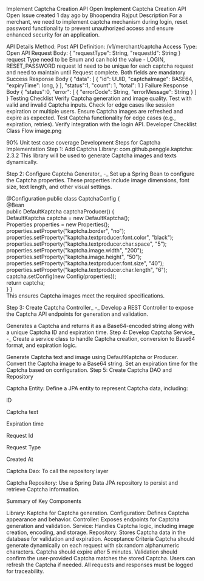Implement Captcha Creation API
Open
Implement Captcha Creation API
Open
 Issue
created
1 day ago
by
Bhoopendra Rajput
Description
For a merchant, we need to implement captcha mechanism during login, reset password functionality to prevent unauthorized access and ensure enhanced security for an application.

API Details
Method: Post
API Definition: /v1/merchant/captcha
Access Type: Open API
Request Body:
{
  "requestType": String,
  "requestId": String
}
request Type need to be Enum and can hold the value - LOGIN, RESET_PASSWORD
request Id need to be unique for each captcha request and need to maintain until Request complete.
Both fields are mandatory
Success Response Body
{
  "data": [
    {
       "id": UUID,
       "captchaImage": BASE64,
       "expiryTime": long,
    }
   ],
  "status":1,
  "count": 1,
  "total": 1
}
Failure Response Body
{
  "status":0,
  "error": [
     {
       "errorCode": String,
       "errorMessage": String
     }
   ]
}
Testing Checklist
Verify Captcha generation and image quality.
Test with valid and invalid Captcha inputs.
Check for edge cases like session expiration or multiple users.
Ensure Captcha images are refreshed and expire as expected.
Test Captcha functionality for edge cases (e.g., expiration, retries).
Verify integration with the login API.
Developer Checklist
Class Flow
image.png

90% Unit test case coverage
Development Steps for Captcha Implementation 
Step 1: Add Captcha Library: com.github.penggle.kaptcha: 2.3.2 This library will be used to generate Captcha images and texts dynamically. 

Step 2: Configure Captcha Generator_ -_ Set up a Spring Bean to configure the Captcha properties. These properties include image dimensions, font size, text length, and other visual settings. 

@Configuration public class CaptchaConfig {      
@Bean     
public DefaultKaptcha captchaProducer() {         
       DefaultKaptcha captcha = new DefaultKaptcha();         
       Properties properties = new Properties();         properties.setProperty("kaptcha.border", "no");         properties.setProperty("kaptcha.textproducer.font.color", "black");         properties.setProperty("kaptcha.textproducer.char.space", "5");         properties.setProperty("kaptcha.image.width", "200");         properties.setProperty("kaptcha.image.height", "50");         properties.setProperty("kaptcha.textproducer.font.size", "40");         properties.setProperty("kaptcha.textproducer.char.length", "6");         captcha.setConfig(new Config(properties));         
       return captcha;     
} 
}  
This ensures Captcha images meet the required specifications. 

Step 3: Create Captcha Controller_ -_ Develop a REST Controller to expose the Captcha API endpoints for generation and validation. 

Generates a Captcha and returns it as a Base64-encoded string along with a unique Captcha ID and expiration time. 
Step 4: Develop Captcha Service_ -_ Create a service class to handle Captcha creation, conversion to Base64 format, and expiration logic.

Generate Captcha text and image using DefaultKaptcha or Producer. 
Convert the Captcha image to a Base64 string. 
Set an expiration time for the Captcha based on configuration. 
Step 5: Create Captcha DAO and Repository 

Captcha Entity: Define a JPA entity to represent Captcha data, including: 

ID 

Captcha text 

Expiration time 

Request Id 

Request Type 

Created At 

Captcha Dao: To call the repository layer 

Captcha Repository: Use a Spring Data JPA repository to persist and retrieve Captcha information. 

Summary of Key Components 

Library: Kaptcha for Captcha generation. 
Configuration: Defines Captcha appearance and behavior. 
Controller: Exposes endpoints for Captcha generation and validation. 
Service: Handles Captcha logic, including image creation, encoding, and storage. 
Repository: Stores Captcha data in the database for validation and expiration. 
Acceptance Criteria 
Captcha should generate dynamically on each request with six random alphanumeric characters. 
Captcha should expire after 5 minutes. 
Validation should confirm the user-provided Captcha matches the stored Captcha. 
Users can refresh the Captcha if needed. 
All requests and responses must be logged for traceability. 
